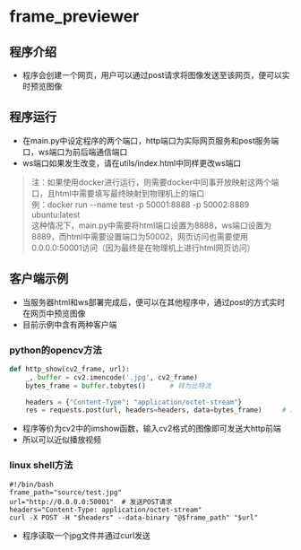 # frame_previewer

## 程序介绍
* 程序会创建一个网页，用户可以通过post请求将图像发送至该网页，便可以实时预览图像

## 程序运行
* 在main.py中设定程序的两个端口，http端口为实际网页服务和post服务端口，ws端口为前后端通信端口
* ws端口如果发生改变，请在utils/index.html中同样更改ws端口
> 注：如果使用docker进行运行，则需要docker中同事开放映射这两个端口，且html中需要填写最终映射到物理机上的端口  
> 例：docker run --name test -p 50001:8888 -p 50002:8889 ubuntu:latest  
> 这种情况下，main.py中需要将html端口设置为8888，ws端口设置为8889，而html中需要设置端口为50002，网页访问也需要使用0.0.0.0:50001访问（因为最终是在物理机上进行html网页访问）  

## 客户端示例
* 当服务器html和ws部署完成后，便可以在其他程序中，通过post的方式实时在网页中预览图像
* 目前示例中含有两种客户端
### python的opencv方法
```python
def http_show(cv2_frame, url):
    _, buffer = cv2.imencode('.jpg', cv2_frame)
    bytes_frame = buffer.tobytes()      # 转为比特流

    headers = {"Content-Type": "application/octet-stream"}
    res = requests.post(url, headers=headers, data=bytes_frame)     # 发送到网页服务器
```
* 程序等价为cv2中的imshow函数，输入cv2格式的图像即可发送大http前端
* 所以可以近似播放视频
### linux shell方法
```shell
#!/bin/bash
frame_path="source/test.jpg"
url="http://0.0.0.0:50001"  # 发送POST请求
headers="Content-Type: application/octet-stream"
curl -X POST -H "$headers" --data-binary "@$frame_path" "$url"
```
* 程序读取一个jpg文件并通过curl发送
